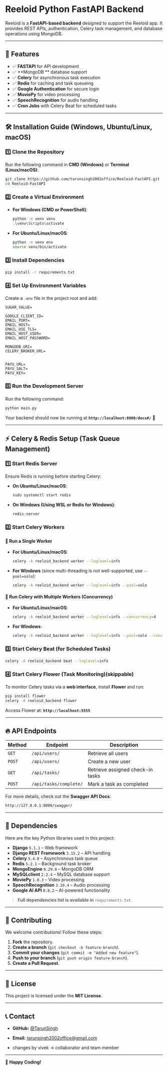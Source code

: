 # Reeloid Python FastAPI Backend

Reeloid is a **FastAPI-based backend** designed to support the Reeloid app. It provides REST APIs, authentication, Celery task management, and database operations using MongoDB.

---

## 🚀 Features

- ✅ **FASTAPI** for API development
- ✅ **MongoDB ** database support
- ✅ **Celery** for asynchronous task execution
- ✅ **Redis** for caching and task queueing
- ✅ **Google Authentication** for secure login
- ✅ **MoviePy** for video processing
- ✅ **SpeechRecognition** for audio handling
- ✅ **Cron Jobs** with Celery Beat for scheduled tasks

---

## 🛠️ Installation Guide (Windows, Ubuntu/Linux, macOS)

### **1️⃣ Clone the Repository**

Run the following command in **CMD (Windows)** or **Terminal (Linux/macOS)**:

```sh
git clone https://github.com/tarunsingh2002office/Reeloid-FastAPI.git
cd Reeloid-FastAPI
```

### **2️⃣ Create a Virtual Environment**

- **For Windows (CMD or PowerShell)**:
  ```sh
  python -m venv venv
  .\venv\Scripts\activate
  ```
- **For Ubuntu/Linux/macOS**:
  ```sh
  python -m venv env
  source venv/bin/activate
  ```

### **3️⃣ Install Dependencies**

```sh
pip install -r requirements.txt
```

### **4️⃣ Set Up Environment Variables**

Create a `.env` file in the project root and add:

```env
SUGAR_VALUE=

GOOGLE_CLIENT_ID=
EMAIL_PORT=
EMAIL_HOST=
EMAIL_USE_TLS=
EMAIL_HOST_USER=
EMAIL_HOST_PASSWORD=

MONGODB_URI=
CELERY_BROKER_URL=


PAYU_URL=
PAYU_SALT=
PAYU_KEY=
```

### **5️⃣ Run the Development Server**

Run the following command:

```sh
python main.py
```

Your backend should now be running at **`http://localhost:8000/docs#/`** 🎉

---

## ⚡ **Celery & Redis Setup (Task Queue Management)**

### **1️⃣ Start Redis Server**

Ensure Redis is running before starting Celery:

- **On Ubuntu/Linux/macOS**:
  ```sh
  sudo systemctl start redis
  ```
- **On Windows (Using WSL or Redis for Windows)**:
  ```sh
  redis-server
  ```

### **2️⃣ Start Celery Workers**

#### 🔹 **Run a Single Worker**

- **For Ubuntu/Linux/macOS**:
  ```sh
  celery -A reeloid_backend worker --loglevel=info
  ```
- **For Windows** (since multi-threading is not well-supported, use `--pool=solo`):
  ```sh
  celery -A reeloid_backend worker --loglevel=info --pool=solo
  ```

#### 🔹 **Run Celery with Multiple Workers (Concurrency)**

- **For Ubuntu/Linux/macOS**:
  ```sh
  celery -A reeloid_backend worker --loglevel=info --concurrency=4
  ```
- **For Windows**:
  ```sh
  celery -A reeloid_backend worker --loglevel=info --pool=solo --concurrency=2
  ```

### **3️⃣ Start Celery Beat (for Scheduled Tasks)**

```sh
celery -A reeloid_backend beat --loglevel=info
```

### **4️⃣ Start Celery Flower (Task Monitoring)(skippable)**

To monitor Celery tasks via a **web interface**, install **Flower** and run:

```sh
pip install flower
celery -A reeloid_backend flower
```

Access Flower at: **`http://localhost:5555`**

---

## 🔥 API Endpoints

| Method | Endpoint               | Description                      |
| ------ | ---------------------- | -------------------------------- |
| `GET`  | `/api/users/`          | Retrieve all users               |
| `POST` | `/api/users/`          | Create a new user                |
| `GET`  | `/api/tasks/`          | Retrieve assigned check-in tasks |
| `POST` | `/api/tasks/complete/` | Mark a task as completed         |

For more details, check out the **Swagger API Docs**:

```sh
http://127.0.0.1:8000/swagger/
```

---

## 📜 Dependencies

Here are the key Python libraries used in this project:

- **Django** `5.1.1` – Web framework
- **Django REST Framework** `3.15.2` – API handling
- **Celery** `5.4.0` – Asynchronous task queue
- **Redis** `5.2.1` – Background task broker
- **MongoEngine** `0.29.0` – MongoDB ORM
- **MySQLclient** `2.2.4` – MySQL database support
- **MoviePy** `1.0.3` – Video processing
- **SpeechRecognition** `3.10.4` – Audio processing
- **Google AI API** `0.8.2` – AI-powered functionality

> **Full dependencies list is available in** `requirements.txt`.

---

## 🤝 Contributing

We welcome contributions! Follow these steps:

1. **Fork** the repository.
2. **Create a branch** (`git checkout -b feature-branch`).
3. **Commit your changes** (`git commit -m "Added new feature"`).
4. **Push to your branch** (`git push origin feature-branch`).
5. **Create a Pull Request**.

---

## 📄 License

This project is licensed under the **MIT License**.

---

## 📞 Contact

- **GitHub:** [@TarunSingh](https://github.com/tarunsingh2002office)
- **Email:** tarunsingh2002office@gmail.com

- changes by vivek -> collaborator and team member

---

🚀 **Happy Coding!**
